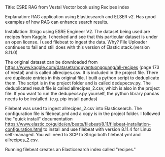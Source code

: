 Title: ESRE RAG from Vestal Vector book using Recipes index

Explanation:  RAG application using Elasticsearch and ELSER v2. Has good examples of how RAG can enhance search results.

Installation: Strigo using ESRE Engineer V2. 
The dataset being used are recipes from Kaggle. I checked and see that this particular dataset is under an open license. 
I used filebeat to ingest the data. Why? File Uploader continues to fail and still does with this version of Elastic stack.(version 8.11.0)

The original dataset can be downloaded from https://www.kaggle.com/datasets/nguyentuongquang/all-recipes
(page 173 of Vestal) and is called allrecipes.csv. It is included in the project file.
There are duplicate entries in this original file. I built a python script to deduplicate them.
The script is in the project folder and is called dedupecsv.py.  The deduplicated result file is called allrecipes_2.csv, which is also in the project file.
If you want to run the dedupecsv.py yourself, the python library pandas needs to be installed. (e.g. pip install pandas)

Filebeat was used to ingest allrecipes_2.csv into Elasticsearch. The configuration file is filebeat.yml and a copy is in the project folder. I followed the "quick install" documentation https://www.elastic.co/guide/en/beats/filebeat/8.11/filebeat-installation-configuration.html to install and use filebeat with version 8.11.4 for Linux self-managed. 
You will need to SCP to Strigo both filebeat.yml and allrecipes_2.csv.

Running filebeat creates an Elasticsearch index called "recipes."







